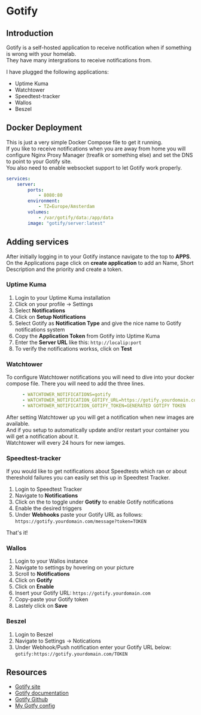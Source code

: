 # Gotify

## Introduction
Gotify is a self-hosted application to receive notification when if something is wrong with your homelab.  
They have many intergrations to receive notifications from.  
  
I have plugged the following applications:  
- Uptime Kuma
- Watchtower
- Speedtest-tracker
- Wallos
- Beszel

## Docker Deployment
This is just a very simple Docker Compose file to get it running.  
If you like to receive notifications when you are away from home you will configure Nginx Proxy Manager (treafik or something else) and set the DNS to point to your Gotify site.  
You also need to enable websocket support to let Gotify work properly.  

``` yaml linenums="1" title="Speedtest Tracker config"
services:
    server:
        ports:
            - 8080:80
        environment:
            - TZ=Europe/Amsterdam
        volumes:
            - /var/gotify/data:/app/data
        image: "gotify/server:latest"
```

## Adding services
After initially logging in to your Gotify instance navigate to the top to **APPS**.
On the Applications page click on **create application** to add an Name, Short Description and the priority and create a token.

### Uptime Kuma
1. Login to your Uptime Kuma installation
2. Click on your profile -> Settings
3. Select **Notifications**
4. Click on **Setup Notifications**
5. Select Gotify as **Notification Type** and give the nice name to Gotify notifications system
6. Copy the **Application Token** from Gotify into Uptime Kuma
7. Enter the **Server URL** like this: `http://localip:port`
8. To verify the notifications workss, click on **Test**

### Watchtower
To configure Watchtower notifications you will need to dive into your docker compose file.
There you will need to add the three lines.
```yaml
      - WATCHTOWER_NOTIFICATIONS=gotify
      - WATCHTOWER_NOTIFICATION_GOTIFY_URL=https://gotify.yourdomain.com
      - WATCHTOWER_NOTIFICATION_GOTIFY_TOKEN=GENERATED GOTIFY TOKEN
```
After setting Watchtower up you will get a notification when new images are available.  
And if you setup to automatically update and/or restart your container you will get a notification about it.  
Watchtower will every 24 hours for new iamges.  

### Speedtest-tracker
If you would like to get notifications about Speedtests which ran or about thereshold failures you can easily set this up in Speedtest Tracker.  
  
1. Login to Speedtest Tracker
2. Navigate to **Notifications**
3. Click on the to toggle under **Gotify** to enable Gotify notifications
4. Enable the desired triggers
5. Under **Webhooks** paste your Gotify URL as follows:  
`https://gotify.yourdomain.com/message?token=TOKEN`  
  
That's it!

### Wallos
1. Login to your Wallos instance
2. Navigate to settings by hovering on your picture
3. Scroll to **Notifications**
4. Click on **Gotify**
5. Click on **Enable**
6. Insert your Gotify URL: `https://gotify.yourdomain.com`
7. Copy-paste your Gotify token
8. Lastely click on **Save**

### Beszel
1. Login to Beszel
2. Navigate to Settings -> Notications
3. Under Webhook/Push notification enter your Gotify URL below:  
`gotify:https://gotify.yourdomain.com/TOKEN`

## Resources
- [Gotify site](https://gotify.net/)
- [Gotify documentation](https://gotify.net/docs/index)
- [Gotify Github](https://github.com/gotify)
- [My Gotfy config](https://github.com/JustHelixia/Portainer-Templates/blob/master/Docker%20Compose%20files/Gotify.yml)